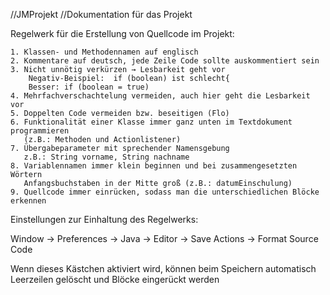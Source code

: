 //JMProjekt
//Dokumentation für das Projekt

Regelwerk für die Erstellung von Quellcode im Projekt:

	1. Klassen- und Methodennamen auf englisch
	2. Kommentare auf deutsch, jede Zeile Code sollte auskommentiert sein
	3. Nicht unnötig verkürzen → Lesbarkeit geht vor
		Negativ-Beispiel:  if (boolean) ist schlecht{ 
		Besser: if (boolean = true)
	4. Mehrfachverschachtelung vermeiden, auch hier geht die Lesbarkeit vor
	5. Doppelten Code vermeiden bzw. beseitigen (Flo)
	6. Funktionalität einer Klasse immer ganz unten im Textdokument programmieren
	   (z.B.: Methoden und Actionlistener)
	7. Übergabeparameter mit sprechender Namensgebung
	   z.B.: String vorname, String nachname
	8. Variablennamen immer klein beginnen und bei zusammengesetzten Wörtern 
	   Anfangsbuchstaben in der Mitte groß (z.B.: datumEinschulung) 
	9. Quellcode immer einrücken, sodass man die unterschiedlichen Blöcke erkennen 

Einstellungen zur Einhaltung des Regelwerks:

Window -> Preferences -> Java -> Editor -> Save Actions -> Format Source Code

Wenn dieses Kästchen aktiviert wird, können beim Speichern automatisch Leerzeilen gelöscht 
und Blöcke eingerückt werden